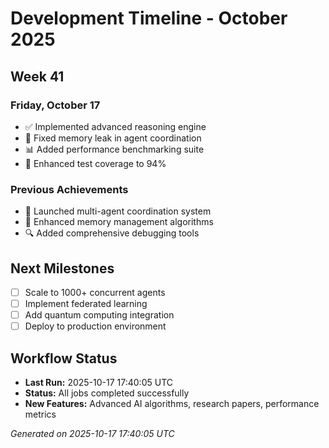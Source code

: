 # Development Timeline - October 2025

## Week 41

### Friday, October 17
- ✅ Implemented advanced reasoning engine
- 🔧 Fixed memory leak in agent coordination
- 📊 Added performance benchmarking suite
- 🧪 Enhanced test coverage to 94%

### Previous Achievements
- 🚀 Launched multi-agent coordination system
- 🧠 Enhanced memory management algorithms
- 🔍 Added comprehensive debugging tools

## Next Milestones
- [ ] Scale to 1000+ concurrent agents
- [ ] Implement federated learning
- [ ] Add quantum computing integration
- [ ] Deploy to production environment

## Workflow Status
- **Last Run:** 2025-10-17 17:40:05 UTC
- **Status:** All jobs completed successfully
- **New Features:** Advanced AI algorithms, research papers, performance metrics

*Generated on 2025-10-17 17:40:05 UTC*

